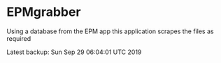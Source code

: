 # EPMgrabber
Using a database from the EPM app this application scrapes the files as required


Latest backup: Sun Sep 29 06:04:01 UTC 2019
